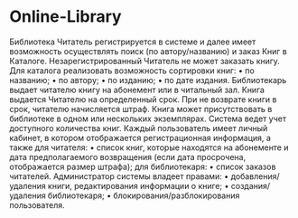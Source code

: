 # Online-Library

Библиотека
Читатель регистрируется в системе и далее имеет возможность осуществлять поиск (по автору/названию) и заказ Книг в Каталоге. Незарегистрированный Читатель не может заказать книгу. Для каталога реализовать возможность сортировки книг:
•	по названию;
•	по автору;
•	по изданию;
•	по дате издания.
Библиотекарь выдает читателю книгу на абонемент или в читальный зал. Книга выдается Читателю на определенный срок. При не возврате книги в срок, читателю начисляется штраф.
Книга может присутствовать в библиотеке в одном или нескольких экземплярах. Система ведет учет доступного количества книг.
Каждый пользователь имеет личный кабинет, в котором отображается регистрационная информация, а также
для читателя:
•	список книг, которые находятся на абонементе и дата предполагаемого возвращения (если дата просрочена, отображается размер штрафа);
для библиотекаря:
•	список заказов читателей.
Администратор системы владеет правами:
•	добавления/удаления книги, редактирования информации о книге;
•	создания/удаления библиотекаря;
•	блокирования/разблокирования пользователя.
